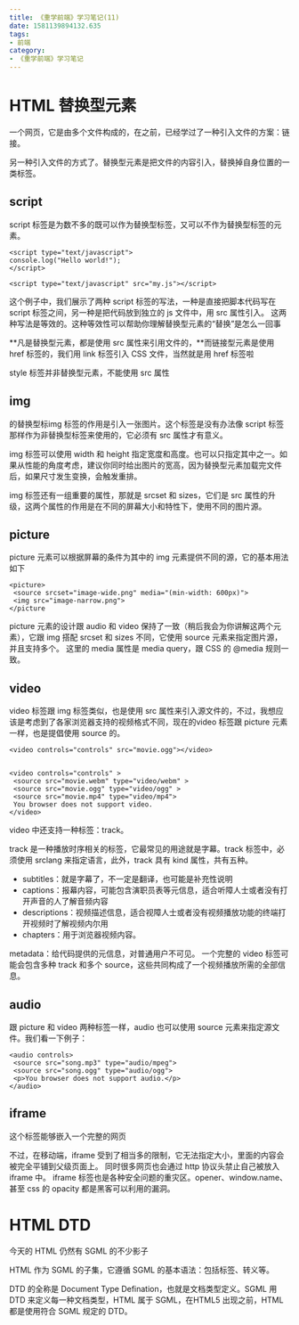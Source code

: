 ```yaml
---
title: 《重学前端》学习笔记(11)
date: 1581139894132.635
tags:
- 前端
category:
- 《重学前端》学习笔记
---
```

# HTML 替换型元素

一个网页，它是由多个文件构成的，在之前，已经学过了一种引入文件的方案：链接。

另一种引入文件的方式了。替换型元素是把文件的内容引入，替换掉自身位置的一类标签。

## script

script 标签是为数不多的既可以作为替换型标签，又可以不作为替换型标签的元素。

```
<script type="text/javascript">
console.log("Hello world!");
</script>

<script type="text/javascript" src="my.js"></script>
```

这个例子中，我们展示了两种 script 标签的写法，一种是直接把脚本代码写在 script 标签之间，另一种是把代码放到独立的 js 文件中，用 src 属性引入。
这两种写法是等效的。这种等效性可以帮助你理解替换型元素的“替换”是怎么一回事

**凡是替换型元素，都是使用 src 属性来引用文件的，**而链接型元素是使用 href 标签的，我们用 link 标签引入 CSS 文件，当然就是用 href 标签啦

 style 标签并非替换型元素，不能使用 src 属性

## img

的替换型标img 标签的作用是引入一张图片。这个标签是没有办法像 script 标签那样作为非替换型标签来使用的，它必须有 src 属性才有意义。

img 标签可以使用 width 和 height 指定宽度和高度。也可以只指定其中之一。如果从性能的角度考虑，建议你同时给出图片的宽高，因为替换型元素加载完文件后，如果尺寸发生变换，会触发重排。

img 标签还有一组重要的属性，那就是 srcset 和 sizes，它们是 src 属性的升级，这两个属性的作用是在不同的屏幕大小和特性下，使用不同的图片源。

## picture

picture 元素可以根据屏幕的条件为其中的 img 元素提供不同的源，它的基本用法如下

```
<picture>
 <source srcset="image-wide.png" media="(min-width: 600px)">
 <img src="image-narrow.png">
</picture
```

picture 元素的设计跟 audio 和 video 保持了一致（稍后我会为你讲解这两个元素），它跟 img 搭配 srcset 和 sizes 不同，它使用 source 元素来指定图片源，并且支持多个。
这里的 media 属性是 media query，跟 CSS 的 @media 规则一致。

## video

video 标签跟 img 标签类似，也是使用 src 属性来引入源文件的，不过，我想应该是考虑到了各家浏览器支持的视频格式不同，现在的video 标签跟 picture 元素一样，也是提倡使用 source 的。

```
<video controls="controls" src="movie.ogg"></video>


<video controls="controls" >
 <source src="movie.webm" type="video/webm" >
 <source src="movie.ogg" type="video/ogg" >
 <source src="movie.mp4" type="video/mp4">
 You browser does not support video.
</video>
```

video 中还支持一种标签：track。

track 是一种播放时序相关的标签，它最常见的用途就是字幕。track 标签中，必须使用 srclang 来指定语言，此外，track 具有 kind 属性，共有五种。

* subtitles：就是字幕了，不一定是翻译，也可能是补充性说明
* captions：报幕内容，可能包含演职员表等元信息，适合听障人士或者没有打开声音的人了解音频内容
* descriptions：视频描述信息，适合视障人士或者没有视频播放功能的终端打开视频时了解视频内尔用
* chapters：用于浏览器视频内容。

metadata：给代码提供的元信息，对普通用户不可见。
一个完整的 video 标签可能会包含多种 track 和多个 source，这些共同构成了一个视频播放所需的全部信息。

## audio

跟 picture 和 video 两种标签一样，audio 也可以使用 source 元素来指定源文件。我们看一下例子：

```
<audio controls>
 <source src="song.mp3" type="audio/mpeg">
 <source src="song.ogg" type="audio/ogg">
 <p>You browser does not support audio.</p>
</audio>
```

## iframe

这个标签能够嵌入一个完整的网页

不过，在移动端，iframe 受到了相当多的限制，它无法指定大小，里面的内容会被完全平铺到父级页面上。
同时很多网页也会通过 http 协议头禁止自己被放入 iframe 中。
iframe 标签也是各种安全问题的重灾区。opener、window.name、甚至 css 的 opacity 都是黑客可以利用的漏洞。



# HTML DTD

今天的 HTML 仍然有 SGML 的不少影子

HTML 作为 SGML 的子集，它遵循 SGML 的基本语法：包括标签、转义等。

DTD 的全称是 Document Type Defination，也就是文档类型定义。SGML 用 DTD 来定义每一种文档类型，HTML 属于 SGML，在HTML5 出现之前，HTML 都是使用符合 SGML 规定的 DTD。



























